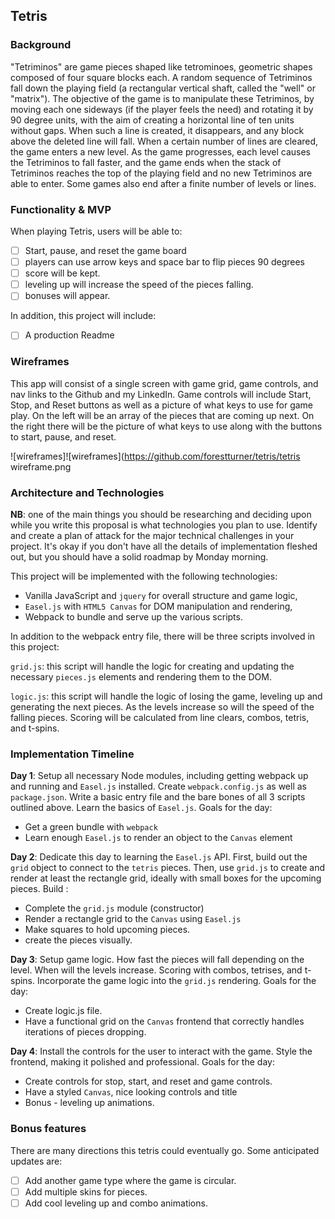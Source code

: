 ## Tetris

### Background

"Tetriminos" are game pieces shaped like tetrominoes, geometric shapes composed of four square blocks each. A random sequence of Tetriminos fall down the playing field (a rectangular vertical shaft, called the "well" or "matrix"). The objective of the game is to manipulate these Tetriminos, by moving each one sideways (if the player feels the need) and rotating it by 90 degree units, with the aim of creating a horizontal line of ten units without gaps. When such a line is created, it disappears, and any block above the deleted line will fall. When a certain number of lines are cleared, the game enters a new level. As the game progresses, each level causes the Tetriminos to fall faster, and the game ends when the stack of Tetriminos reaches the top of the playing field and no new Tetriminos are able to enter. Some games also end after a finite number of levels or lines.

### Functionality & MVP  

When playing Tetris, users will be able to:

- [ ] Start, pause, and reset the game board
- [ ] players can use arrow keys and space bar to flip pieces 90 degrees
- [ ] score will be kept.
- [ ] leveling up will increase the speed of the pieces falling.
- [ ] bonuses will appear.

In addition, this project will include:

- [ ] A production Readme

### Wireframes

This app will consist of a single screen with game grid, game controls, and nav links to the Github and my LinkedIn.  Game controls will include Start, Stop, and Reset buttons as well as a picture of what keys to use for game play. On the left will be an array of the pieces that are coming up next. On the right there will be the picture of what keys to use along with the buttons to start, pause, and reset.

![wireframes]![wireframes](https://github.com/forestturner/tetris/tetris wireframe.png

### Architecture and Technologies

**NB**: one of the main things you should be researching and deciding upon while you write this proposal is what technologies you plan to use.  Identify and create a plan of attack for the major technical challenges in your project.  It's okay if you don't have all the details of implementation fleshed out, but you should have a solid roadmap by Monday morning.

This project will be implemented with the following technologies:

- Vanilla JavaScript and `jquery` for overall structure and game logic,
- `Easel.js` with `HTML5 Canvas` for DOM manipulation and rendering,
- Webpack to bundle and serve up the various scripts.

In addition to the webpack entry file, there will be three scripts involved in this project:

`grid.js`: this script will handle the logic for creating and updating the necessary `pieces.js` elements and rendering them to the DOM.

`logic.js`: this script will handle the logic of losing the game, leveling up and generating the next pieces. As the levels increase so will the speed of the falling pieces. Scoring will be calculated from line clears, combos, tetris, and t-spins.  

### Implementation Timeline

**Day 1**: Setup all necessary Node modules, including getting webpack up and running and `Easel.js` installed.  Create `webpack.config.js` as well as `package.json`.  Write a basic entry file and the bare bones of all 3 scripts outlined above.  Learn the basics of `Easel.js`.  Goals for the day:

- Get a green bundle with `webpack`
- Learn enough `Easel.js` to render an object to the `Canvas` element

**Day 2**: Dedicate this day to learning the `Easel.js` API.  First, build out the `grid` object to connect to the `tetris` pieces.  Then, use `grid.js` to create and render at least the rectangle  grid, ideally with small boxes for the upcoming pieces.  Build :

- Complete the `grid.js` module (constructor)
- Render a rectangle grid to the `Canvas` using `Easel.js`
- Make squares to hold upcoming pieces.
- create the pieces visually.

**Day 3**: Setup game logic. How fast the pieces will fall depending on the level. When will the levels increase. Scoring with combos, tetrises, and t-spins.   Incorporate the game logic into the `grid.js` rendering.  Goals for the day:

- Create logic.js file.
- Have a functional grid on the `Canvas` frontend that correctly handles iterations of pieces dropping.


**Day 4**: Install the controls for the user to interact with the game.  Style the frontend, making it polished and professional.  Goals for the day:

- Create controls for stop, start, and reset and game controls.
- Have a styled `Canvas`, nice looking controls and title
- Bonus - leveling up animations.


### Bonus features

There are many directions this tetris could eventually go.  Some anticipated updates are:

- [ ] Add another game type where the game is circular.
- [ ] Add multiple skins for pieces.
- [ ] Add cool leveling up and combo animations.
